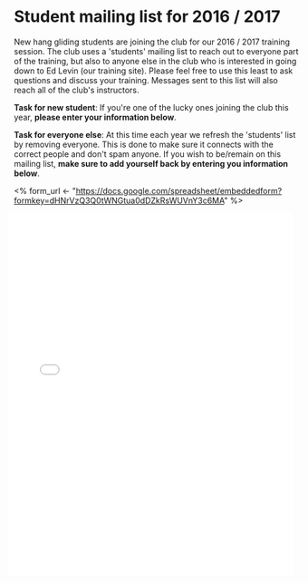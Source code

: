 # Student mailing list for 2016 / 2017

New hang gliding students are joining the club for our 2016 / 2017
training session.  The club uses a 'students' mailing list to reach
out to everyone part of the training, but also to anyone else in the
club who is interested in going down to Ed Levin (our training site).
Please feel free to use this least to ask questions and discuss your
training.  Messages sent to this list will also reach all of the
club's instructors.

**Task for new student**: If you're one of the lucky ones joining the
  club this year, **please enter your information below**.  

**Task for everyone else**: At this time each year we refresh the
'students' list by removing everyone.  This is done to make sure it
connects with the correct people and don't spam anyone.  If you wish
to be/remain on this mailing list, **make sure to add yourself back by
entering you information below**.

<style>
iframe {
  /* Undo internal padding added inside the iframe */
  position: relative;
  left: -1.5ex;

  display: block;
  margin: 0ex;
  padding: 0ex;
  border: none;
  width: 100%;

  /* For troubleshooting, i.e. if someone sees red it's not working */
  background: red;
}
</style>

<%
form_url <- "https://docs.google.com/spreadsheet/embeddedform?formkey=dHNrVzQ3Q0tWNGtua0dDZkRsWUVnY3c6MA"
%>
<iframe src="<%=form_url%>" height="639">Loading form...</iframe>
